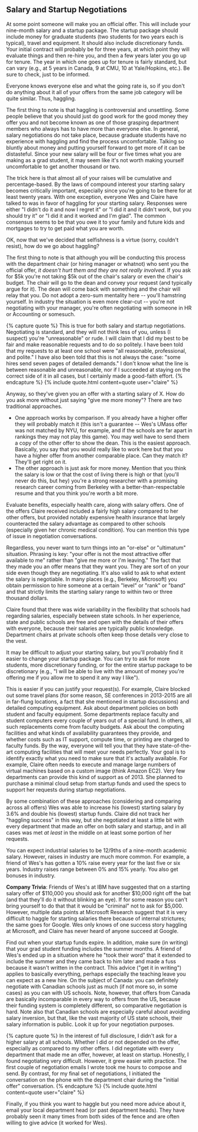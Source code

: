 ## Salary and Startup Negotiations

At some point someone will make you an official offer. This will include
your nine-month salary and a startup package. The startup package should
include money for graduate students (two students for two years each is
typical), travel and equipment. It should also include discretionary funds. 
Your initial contract will probably be for three years, at which point they
will evaluate things and then re-hire you, and then a few years later you
go up for tenure. The year in which one goes up for tenure is fairly
standard, but can vary (e.g., at 5 years in Canada, 9 at CMU, 10 at
Yale/Hopkins, etc.).  Be sure to check, just to be informed. 

Everyone knows everyone else and what the going rate is, so if you don't do
anything about it all of your offers from the same job category will be
quite similar. Thus, haggling. 

The first thing to note is that haggling is controversial and unsettling.
Some people believe that you should just do good work for the good money
they offer you and not become known as one of those grasping department
members who always has to have more than everyone else. In general,
salary negotiations do not take place, because graduate students
have no experience with haggling and find the process uncomfortable.
Talking so bluntly about money and putting yourself forward to get more of
it can be distasteful. Since your new salary will be four or five times
what you are making as a grad student, it may seem like it's not worth
making yourself uncomfortable to get another thousand or two. 

The trick here is that almost all of your raises will be cumulative and
percentage-based. By the laws of compound interest your starting salary
becomes critically important, especially since you're going to be there for
at least twenty years. With one exception, everyone Wes and Claire have talked to was in
favor of haggling for your starting salary. Responses were either "I
didn't do it and now I regret it" or "I did it and it didn't work, but you
should try it" or "I did it and it worked and I'm glad". The common
consensus seems to be that you owe it to your family and future kids and
mortgages to try to get paid what you are worth. 

OK, now that we've decided that selfishness is a virtue (sorry, couldn't
resist), how do we go about haggling? 

The first thing to note is that although you will be conducting this
process with the department chair (or hiring manager or whatnot) who sent
you the official offer, *it doesn't hurt them and they are not really
involved*. If you ask for $5k you're not taking $5k out of the chair's
salary or even the chair's budget. The chair will go to the dean and convey
your request (and typically argue for it). The dean will come back with
something and the chair will relay that you. Do not adopt a zero-sum
mentality here -- you'll hamstring yourself. In industry the situation is
even more clear-cut -- you're not negotiating with your manager, you're
often negotiating with someone in HR or Accounting or somesuch. 

{% capture quote %}
This is true for both salary and
startup negotiations.  Negotiating is standard, and they will not think
less of you, unless (I suspect) you're "unreasonable" or rude.  I will
claim that I did my best to be fair and make reasonable requests and to do
so politely.  I have been told that my requests to at least one school were
"all reasonable, professional, and polite." I have also been told that this
is not always the case: "some hires send seven pages of detailed demands."
I don't know what the line is between reasonable and unreasonable, nor if I
succeeded at staying on the correct side of it in all cases, but I
certainly made a good-faith effort.
{% endcapture %}
{% include quote.html content=quote user="claire" %}

Anyway, so they've given you an offer with a starting salary of X. How do
you ask more without just saying "give me more money"? There are two
traditional approaches. 

- One approach works by comparison. If you already have a higher offer
  they will probably match it (this isn't a guarantee -- Wes's UMass offer was
  not matched by NYU, for example, and if the schools are far apart in
  rankings they may not play this game). You may well have to send them a
  copy of the other offer to show the dean. This is the easiest approach.
  Basically, you say that you would really like to work here but that you
  have a higher offer from another comparable place. Can they match it?
  They'll get right on it. 
- The other approach is just ask for more money. Mention that you
  think the salary is low or that the cost of living there is high or that
  (you'll never do this, but hey) you're a strong researcher with a
  promising research career coming from Berkeley with a
  better-than-respectable resume and that you think you're worth a bit
  more. 

Evaluate benefits, especially health care, along with salary offers.  One of the
offers Claire received included a fairly high salary compared to her other
offers, but provided notably expensive health insurance that largely
counteracted the salary advantage as compared to other schools (especially given
her chronic medical condition).  You can mention
this type of issue in negotiation conversations.

Regardless, you never want to turn things into an "or-else" or "ultimatum"
situation. Phrasing is key: "your offer is not the most attractive offer
available to me" rather than "give me more or I'm leaving." The fact that
they made you an offer means that they want you. They are sort of on your
side even though they are negotiating. It's also valid to ask to what
extent the salary is negotiable. In many places (e.g., Berkeley, Microsoft)
you obtain permission to hire someone at a certain "level" or "rank" or
"band" and that strictly limits the starting salary range to within two or
three thousand dollars. 

Claire found that there was wide variability in the flexibility that schools had
regarding salaries, especially between state schools.  In her experience,
state and public schools are free and open with the details of their offers
with everyone, because their salaries are typically public knowledge.
Department chairs at private schools often keep those details very close to
the vest.


It may be difficult to adjust your starting salary, but you'll probably find
it easier to change your startup package. You can try to ask for more
students, more discretionary funding, or for the entire startup package to
be discretionary (e.g., "I will be able to live with the amount of money
you're offering me if you allow me to spend it any way I like"). 

This is easier if you can justify your request(s).  For example, Claire blocked
out some travel plans (for some reason, SE conferences in 2013-2015 are all in
far-flung locations, a fact that she mentioned in startup discussions) and
detailed computing equipment.  Ask about department policies on both student
and faculty equipment.  Some departments replace faculty and student computers
every couple of years out of a special fund.  In others, all such replacements
come from faculty budgets.  Ask about the computing facilities and
what kinds of availability guarantees they provide, and whether costs such as IT
support, compute time, or printing are charged to faculty funds.  By the way,
everyone will tell you that they have state-of-the-art computing facilities that
will meet your needs perfectly.  Your goal is to identify exactly what you need
to make sure that it's actually available.  For example, Claire often needs
to execute and manage large numbers of
virtual machines based on a custom image (think Amazon EC2).  Very few
departments can provide this kind of support as of 2013. She planned to purchase
a minimal cloud setup from startup funds and used the specs to support her
requests during startup negotiations.

By some combination of these approaches (considering and comparing across all
offers) Wes was able to increase his (lowest) starting salary by 3.6% and double
his (lowest) startup funds. Claire did not track her "haggling success" in this
way, but she negotiated at least a little bit with every department that
made an offer on both salary and startup, and in all cases was met *at
least* in the middle on at least some portion of her requests.  

You can expect industrial salaries to be 12/9ths of a nine-month academic
salary. However, raises in industry are much more common. For example, a
friend of Wes's has gotten a 10% raise every year for the last five or six
years. Industry raises range between 0% and 15% yearly. You also get
bonuses in industry. 

**Company Trivia**: Friends of Wes's at IBM have suggested that on a starting
salary offer of $110,000 you should ask for another $10,000 right off the
bat (and that they'll do it without blinking an eye). If for some
reason you can't bring yourself to do that that it would be "criminal" not
to ask for $5,000. However, multiple data points at Microsoft Research
suggest that it is very difficult to haggle for starting salaries there
because of internal strictures; the same goes for Google. Wes only knows of one success story haggling
at Microsoft, and Claire has never heard of anyone succeed at Google.

Find out when your startup funds expire. In addition, make sure (in writing)
that your grad student funding includes the summer months. A friend of Wes's ended up in
a situation where he "took their word" that it extended to include the summer
and they came back to him later and made a fuss because it wasn't written in the
contract.  This advice ("get it in writing") applies to basically everything,
perhaps especially the teaching leave you can expect as a new hire.
On the subject of Canada: you can definitely negotiate with Canadian schools
just as much (if not more so, in some cases) as you can with US schools.  Note,
however, that offers from Canada are basically incomparable in every way to
offers from the US, because their funding system is completely different, so
comparative negotiation is hard.  Note also that Canadian schools are especially
careful about avoiding salary inversion, but that, like the vast majority of US
state schools, their salary information is public.  Look it up for your
negotiation purposes.

{% capture quote %}
In the interest of full disclosure,
I didn't ask for a higher salary at all schools. Whether I did or not
depended on the offer, especially as compared to my other offers.  I did
negotiate with every department that made me an offer, however, at least on
startup.  Honestly, I found negotiating very difficult.  However, it grew
easier with practice.  The first couple of negotiation emails I wrote took
me hours to compose and send.  By contrast, for my final set of
negotiations, I initiated the conversation on the phone with the department
chair during the "initial offer" conversation.
{% endcapture %}
{% include quote.html content=quote user="claire" %}

Finally, if you think you want to haggle but you need more advice about it,
email your local department head (or past department heads). They have
probably seen it many times from both sides of the fence and are often
willing to give advice (it worked for Wes). 